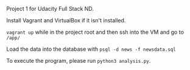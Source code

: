 Project 1 for Udacity Full Stack ND.

Install Vagrant and VirtualBox if it isn't installed.

`vagrant up` while in the project root and then ssh into the VM and go to `/app/`

Load the data into the database with `psql -d news -f newsdata.sql`

To execute the program, please run `python3 analysis.py`.